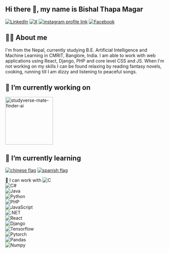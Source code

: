 ## Hi there 👋, my name is Bishal Thapa Magar

[![LinkedIn](https://img.shields.io/badge/LinkedIn-0A66C2?style=for-the-badge&logo=linkedin&logoColor=white)](https://www.linkedin.com/in/bishal-thapa-magar-2002-10-15-morning/)
[![X](https://img.shields.io/badge/X-000000?style=for-the-badge&logo=x&logoColor=white)](https://x.com/Bishal__Thapa)
[![instagram profile link](https://img.shields.io/badge/Instagram-E4405F?style=for-the-badge&logo=instagram&logoColor=white)](https://www.instagram.com/bishal_7hapa_magar/)
[![Facebook](https://img.shields.io/badge/-Facebook-1877F2?style=for-the-badge&logo=facebook&logoColor=white)](https://www.facebook.com/bishalthapa2022)
<!--
[![youtube channel link](https://img.shields.io/badge/YouTube-FF0000?style=for-the-badge&logo=youtube&logoColor=white)](https://youtube.com/pramit)
[![discord server link](https://img.shields.io/badge/Discord-7289DA?style=for-the-badge&logo=discord&logoColor=white)](https://discordapp.com/users/617644526886060062)
-->

## 🙋‍♂️ About me

<!-- ![profile view count](https://komarev.com/ghpvc/?username=bobbyg603) -->

I'm from the Nepal, currently studying B.E. Artificial Intelligence and Machine Learning in CMRIT, Banglore, India. I am able to work with web applications using React, Django, PHP and core level CSS and JS. When I'm not working on my skills I can be found relaxing by reading fantasy novels, cooking, running till I am dizzy and listening to peaceful songs.

## 🔭 I’m currently working on 

[<img src="assets/bugsplat-slingshot-small.png" alt="studyverse-mate-finder-ai" height="150px">](https://github.com/AnupDangi/studyverse-mate-finder-ai)

## 🌱 I’m currently learning 

[![chinese flag](assets/chinese-flag-round.svg)](https://www.duolingo.com/profile/bobbyg603)
[![spanish flag](assets/spanish-flag-round.svg)](https://www.duolingo.com/profile/bobbyg603)

🔨 I can work with
![C](https://skillicons.dev/icons?i=c)  
![C#](https://skillicons.dev/icons?i=csharp)  
![Java](https://skillicons.dev/icons?i=java)  
![Python](https://skillicons.dev/icons?i=python)  
![PHP](https://skillicons.dev/icons?i=php)  
![JavaScript](https://skillicons.dev/icons?i=js)  
![.NET](https://skillicons.dev/icons?i=dotnet)  
![React](https://skillicons.dev/icons?i=react)  
![Django](https://skillicons.dev/icons?i=django)  
![Tensorflow](https://skillicons.dev/icons?i=tensorflow)  
![Pytorch](https://skillicons.dev/icons?i=pytorch)  
![Pandas](https://skillicons.dev/icons?i=pandas)  
![Numpy](https://skillicons.dev/icons?i=numpy)  


